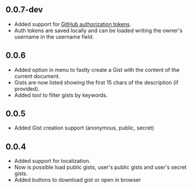 ## 0.0.7-dev
* Added support for [GitHub authorization tokens](https://github.com/settings/applications).
* Auth tokens are saved locally and can be loaded writing the owner's username in the username field.

## 0.0.6
* Added option in menu to fastly create a Gist with the content of the current document.
* Gists are now listed showing the first 15 chars of the description (if provided).
* Added tool to filter gists by keywords.

## 0.0.5
* Added Gist creation support (anonymous, public, secret)

## 0.0.4
* Added support for localization.
* Now is possible load public gists, user's public gists and user's secret gists.
* Added buttons to download gist or open in browser
